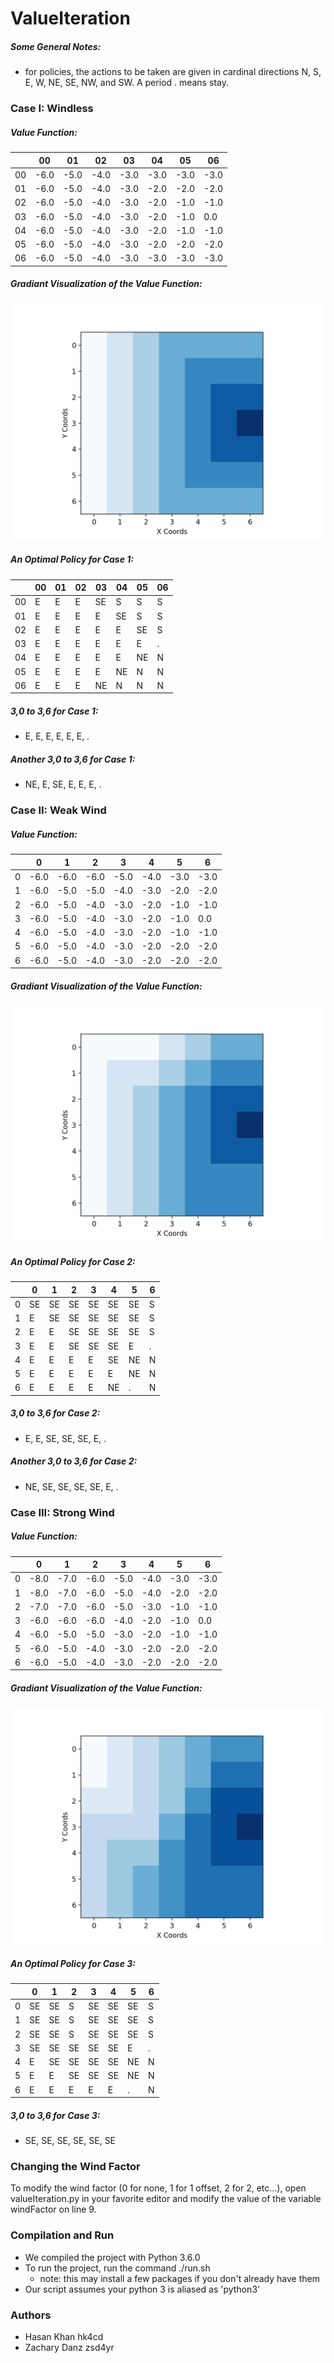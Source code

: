 # ValueIteration

##### Some General Notes:
* for policies, the actions to be taken are given in cardinal directions N, S, E, W, NE, SE, NW, and SW. A period . means stay. 

### Case I: Windless

##### Value Function:

|   	| 00    | 01   	| 02   	| 03   	| 04   	| 05    | 06    |
|---	|------	|------	|------	|------	|------	|------	|------	|
| 00 	| -6.0 	| -5.0 	| -4.0 	| -3.0 	| -3.0 	| -3.0 	| -3.0 	|
| 01 	| -6.0 	| -5.0 	| -4.0 	| -3.0 	| -2.0 	| -2.0 	| -2.0 	|
| 02 	| -6.0 	| -5.0 	| -4.0 	| -3.0 	| -2.0 	| -1.0 	| -1.0 	|
| 03 	| -6.0 	| -5.0 	| -4.0 	| -3.0 	| -2.0 	| -1.0 	| 0.0  	|
| 04 	| -6.0 	| -5.0 	| -4.0 	| -3.0 	| -2.0 	| -1.0 	| -1.0 	|
| 05 	| -6.0 	| -5.0 	| -4.0 	| -3.0 	| -2.0 	| -2.0 	| -2.0 	|
| 06 	| -6.0 	| -5.0 	| -4.0 	| -3.0 	| -3.0 	| -3.0 	| -3.0 	|

##### Gradiant Visualization of the Value Function:

![alt text](Figure_1.png)

##### An Optimal Policy for Case 1:

|   	| 00 	| 01 	| 02 	| 03  	| 04  	| 05    | 06 	|
|---	|---	|---	|---	|----	|----	|----	|---	|
| 00 	| E 	| E 	| E 	| SE 	| S  	| S  	| S 	|
| 01 	| E 	| E 	| E 	| E  	| SE 	| S  	| S 	|
| 02 	| E 	| E 	| E 	| E  	| E  	| SE 	| S 	|
| 03 	| E 	| E 	| E 	| E  	| E  	| E  	| . 	|
| 04 	| E 	| E 	| E 	| E  	| E  	| NE 	| N 	|
| 05 	| E 	| E 	| E 	| E  	| NE 	| N  	| N 	|
| 06 	| E 	| E 	| E 	| NE 	| N  	| N  	| N 	|

##### 3,0 to 3,6 for Case 1:

* E,  E, E,  E, E, E, .

##### Another 3,0 to 3,6 for Case 1:

* NE, E, SE, E, E, E, .

### Case II: Weak Wind

##### Value Function:

|   	| 0    	| 1    	| 2    	| 3    	| 4    	| 5    	| 6    	|
|---	|------	|------	|------	|------	|------	|------	|------	|
| 0 	| -6.0 	| -6.0 	| -6.0 	| -5.0 	| -4.0 	| -3.0 	| -3.0 	|
| 1 	| -6.0 	| -5.0 	| -5.0 	| -4.0 	| -3.0 	| -2.0 	| -2.0 	|
| 2 	| -6.0 	| -5.0 	| -4.0 	| -3.0 	| -2.0 	| -1.0 	| -1.0 	|
| 3 	| -6.0 	| -5.0 	| -4.0 	| -3.0 	| -2.0 	| -1.0 	| 0.0  	|
| 4 	| -6.0 	| -5.0 	| -4.0 	| -3.0 	| -2.0 	| -1.0 	| -1.0 	|
| 5 	| -6.0 	| -5.0 	| -4.0 	| -3.0 	| -2.0 	| -2.0 	| -2.0 	|
| 6 	| -6.0 	| -5.0 	| -4.0 	| -3.0 	| -2.0 	| -2.0 	| -2.0 	|

##### Gradiant Visualization of the Value Function:

![alt text](Figure_2.png)

##### An Optimal Policy for Case 2:

|   	| 0    	| 1    	| 2    	| 3    	| 4    	| 5    	| 6    	|
|---	|------	|------	|------	|------	|------	|------	|------	|
| 0 	| SE	| SE 	| SE 	| SE 	| SE 	| SE 	| S 	|
| 1 	| E 	| SE 	| SE 	| SE 	| SE 	| SE 	| S 	|
| 2 	| E 	| E 	| SE 	| SE 	| SE 	| SE 	| S 	|
| 3 	| E 	| E 	| SE 	| SE 	| SE 	| E 	| .  	|
| 4 	| E 	| E 	| E 	| E 	| SE 	| NE 	| N 	|
| 5 	| E 	| E 	| E 	| E 	| E 	| NE 	| N 	|
| 6 	| E 	| E 	| E 	| E 	| NE 	| . 	| N 	|

##### 3,0 to 3,6 for Case 2:

* E,  E,  SE, SE, SE, E, .

##### Another 3,0 to 3,6 for Case 2:

* NE, SE, SE, SE, SE, E, .

### Case III: Strong Wind

##### Value Function:

|   	| 0    	| 1    	| 2    	| 3    	| 4    	| 5    	| 6    	|
|---	|------	|------	|------	|------	|------	|------	|------	|
| 0 	| -8.0 	| -7.0 	| -6.0 	| -5.0 	| -4.0 	| -3.0 	| -3.0 	|
| 1 	| -8.0 	| -7.0 	| -6.0 	| -5.0 	| -4.0 	| -2.0 	| -2.0 	|
| 2 	| -7.0 	| -7.0 	| -6.0 	| -5.0 	| -3.0 	| -1.0 	| -1.0 	|
| 3 	| -6.0 	| -6.0 	| -6.0 	| -4.0 	| -2.0 	| -1.0 	| 0.0  	|
| 4 	| -6.0 	| -5.0 	| -5.0 	| -3.0 	| -2.0 	| -1.0 	| -1.0 	|
| 5 	| -6.0 	| -5.0 	| -4.0 	| -3.0 	| -2.0 	| -2.0 	| -2.0 	|
| 6 	| -6.0 	| -5.0 	| -4.0 	| -3.0 	| -2.0 	| -2.0 	| -2.0 	|

##### Gradiant Visualization of the Value Function:

![alt text](Figure_3.png)

##### An Optimal Policy for Case 3:

|   	| 0    	| 1    	| 2    	| 3    	| 4    	| 5    	| 6    	|
|---	|------	|------	|------	|------	|------	|------	|------	|
| 0 	| SE	| SE 	| S 	| SE 	| SE 	| SE 	| S 	|
| 1 	| SE 	| SE 	| S 	| SE 	| SE 	| SE	| S 	|
| 2 	| SE 	| SE 	| S 	| SE 	| SE 	| SE 	| S 	|
| 3 	| SE 	| SE 	| SE 	| SE 	| SE 	| E 	| .  	|
| 4 	| E 	| SE 	| SE 	| SE 	| SE 	| NE	| N 	|
| 5 	| E 	| E 	| SE 	| SE 	| SE 	| NE 	| N 	|
| 6 	| E 	| E 	| E 	| E 	| E 	| . 	| N 	|

##### 3,0 to 3,6 for Case 3:

* SE, SE, SE, SE, SE, SE

### Changing the Wind Factor

To modify the wind factor (0 for none, 1 for 1 offset, 2 for 2, etc...), open valueIteration.py in your favorite editor and modify the value of the variable windFactor on line 9. 

### Compilation and Run

* We compiled the project with Python 3.6.0
* To run the project, run the command ./run.sh
    * note: this may install a few packages if you don't already have them
* Our script assumes your python 3 is aliased as 'python3'

### Authors

* Hasan Khan hk4cd
* Zachary Danz zsd4yr